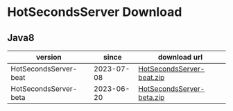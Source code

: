 # HotSecondsServer Download


## Java8
| version | since |  download url |
| ------ | ------ | ------ |
|HotSecondsServer-beat| 2023-07-08 | [HotSecondsServer-beat.zip](https://github.com/thanple/HotSecondsIDEA/releases/download/HotSecondsSever_beat/HotSecondsServer-beat.zip)
|HotSecondsServer-beta| 2023-06-20 | [HotSecondsServer-beta.zip](https://github.com/thanple/HotSecondsIDEA/releases/download/HotSecondsServer/HotSecondsServer-beta.zip) |







